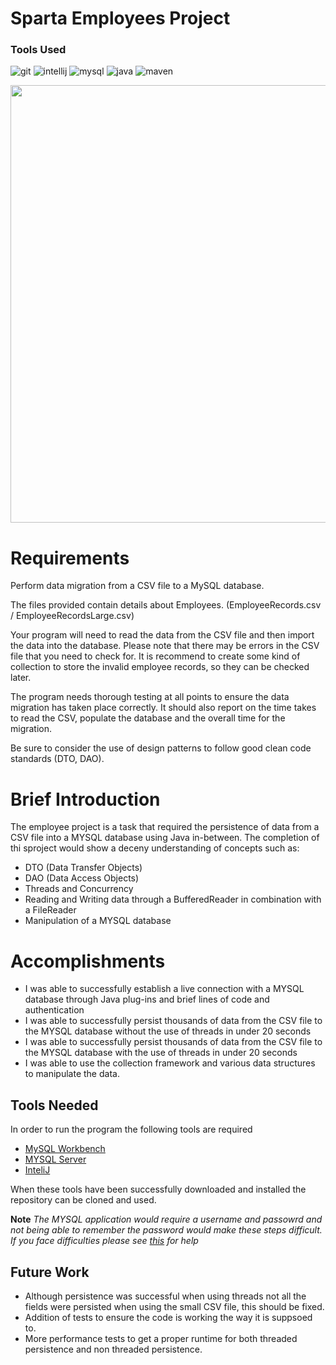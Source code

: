 # Sparta Employees Project
### Tools Used

![git](https://img.shields.io/badge/git-%23F05032.svg?&style=for-the-badge&logo=git&logoColor=white)
![intellij](https://img.shields.io/badge/intelliJ%20IDEA-%23000000.svg?&style=for-the-badge&logo=intellij-idea&logoColor=white)
![mysql](https://img.shields.io/badge/mysql-%2300f.svg?&style=for-the-badge&logo=mysql&logoColor=white)
![java](https://img.shields.io/badge/java-%23ED8B00.svg?&style=for-the-badge&logo=java&logoColor=white)
![maven](https://img.shields.io/badge/Apache%20Maven-%23C71A36.svg?&style=for-the-badge&logo=apache-maven&logoColor=white)

<img src = "https://i.pinimg.com/originals/d3/70/e5/d370e515ecba80b8cc994e849fd0c44d.gif" width = "700px" >

# Requirements 

Perform data migration from a CSV file to a MySQL database.

The files provided contain details about Employees. (EmployeeRecords.csv / EmployeeRecordsLarge.csv)

Your program will need to read the data from the CSV file and then import the data into the database. Please note that there may be errors in the CSV file that you need to check for. It is recommend to create some kind of collection to store the invalid employee records, so they can be checked later.

The program needs thorough testing at all points to ensure the data migration has taken place correctly. It should also report on the time takes to read the CSV, populate the database and the overall time for the migration.

Be sure to consider the use of design patterns to follow good clean code standards (DTO, DAO).

# Brief Introduction

The employee project is a task that required the persistence of data from a CSV file into a MYSQL database using Java in-between. The completion of thi sproject would show a deceny understanding of concepts such as:

- DTO (Data Transfer Objects)
- DAO (Data Access Objects)
- Threads and Concurrency
- Reading and Writing data through a BufferedReader in combination with a FileReader
- Manipulation of a MYSQL database

# Accomplishments

- I was able to successfully establish a live connection with a MYSQL database through Java plug-ins and brief lines of code and authentication
- I was able to successfully persist thousands of data from the CSV file to the MYSQL database without the use of threads in under 20 seconds
- I was able to successfully persist thousands of data from the CSV file to the MYSQL database with the use of threads in under 20 seconds
- I was able to use the collection framework and various data structures to manipulate the data.




## Tools Needed

In order to run the program the following tools are required

- [MySQL Workbench](https://dev.mysql.com/downloads/workbench/) 
- [MYSQL Server](https://dev.mysql.com/downloads/windows/installer/8.0.html)
- [InteliJ](https://www.jetbrains.com/idea/download/#section=mac) 

When these tools have been successfully downloaded and installed the repository can be cloned and used.

**Note** *The MYSQL application would require a username and passowrd and not being able to remember the password would make these steps difficult. 
If you face difficulties please see [this](https://www.a2hosting.co.uk/kb/developer-corner/mysql/reset-mysql-root-password) for help*


## Future Work

- Although persistence was successful when using threads not all the fields were persisted when using the small CSV file, this should be fixed.
- Addition of tests to ensure the code is working the way it is suppsoed to.
- More performance tests to get a proper runtime for both threaded persistence and non threaded persistence.
